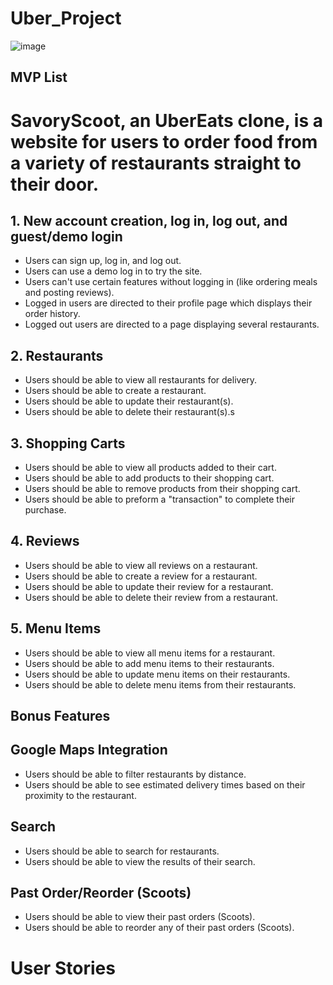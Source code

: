 # Uber_Project
![image](https://github.com/Rezident16/Uber_Project/assets/137537436/bcf1a4f0-932a-42fd-800d-1310fed1d9e6)

## MVP List
# SavoryScoot, an UberEats clone, is a website for users to order food from a variety of restaurants straight to their door.
## 1. New account creation, log in, log out, and guest/demo login
- Users can sign up, log in, and log out.
- Users can use a demo log in to try the site.
- Users can't use certain features without logging in (like ordering meals and posting reviews).
- Logged in users are directed to their profile page which displays their order history.
- Logged out users are directed to a page displaying several restaurants.
## 2. Restaurants
- Users should be able to view all restaurants for delivery.
- Users should be able to create a restaurant.
- Users should be able to update their restaurant(s).
- Users should be able to delete their restaurant(s).s
## 3. Shopping Carts
- Users should be able to view all products added to their cart.
- Users should be able to add products to their shopping cart.
- Users should be able to remove products from their shopping cart.
- Users should be able to preform a "transaction" to complete their purchase.
## 4. Reviews
- Users should be able to view all reviews on a restaurant.
- Users should be able to create a review for a restaurant.
- Users should be able to update their review for a restaurant.
- Users should be able to delete their review from a restaurant.
## 5. Menu Items
- Users should be able to view all menu items for a restaurant.
- Users should be able to add menu items to their restaurants.
- Users should be able to update menu items on their restaurants.
- Users should be able to delete menu items from their restaurants.
## Bonus Features
## Google Maps Integration
- Users should be able to filter restaurants by distance.
- Users should be able to see estimated delivery times based on their proximity to the restaurant.
## Search
- Users should be able to search for restaurants.
- Users should be able to view the results of their search.
## Past Order/Reorder (Scoots)
- Users should be able to view their past orders (Scoots).
- Users should be able to reorder any of their past orders (Scoots).


# User Stories
